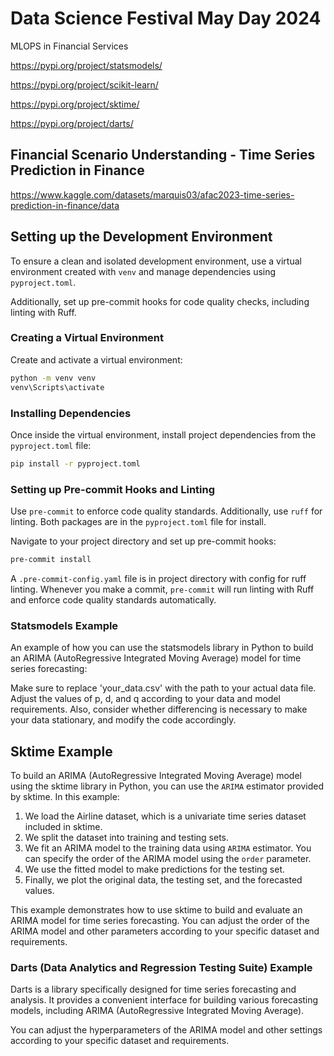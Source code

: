 # Data Science Festival May Day 2024

MLOPS in Financial Services

https://pypi.org/project/statsmodels/

https://pypi.org/project/scikit-learn/

https://pypi.org/project/sktime/

https://pypi.org/project/darts/

## Financial Scenario Understanding - Time Series Prediction in Finance

https://www.kaggle.com/datasets/marquis03/afac2023-time-series-prediction-in-finance/data

## Setting up the Development Environment

To ensure a clean and isolated development environment, use a 
virtual environment created with `venv` and manage dependencies using 
`pyproject.toml`. 

Additionally, set up pre-commit hooks for code quality checks, 
including linting with Ruff.

### Creating a Virtual Environment

Create and activate a virtual environment:
```bash
python -m venv venv
venv\Scripts\activate
```

### Installing Dependencies

Once inside the virtual environment, install project dependencies from the `pyproject.toml` file:
```bash
pip install -r pyproject.toml
```

### Setting up Pre-commit Hooks and Linting

Use `pre-commit` to enforce code quality standards. 
Additionally, use `ruff` for linting. 
Both packages are in the `pyproject.toml` file for install.

Navigate to your project directory and set up pre-commit hooks:
```bash
pre-commit install
```

A `.pre-commit-config.yaml` file is in project directory with config for 
ruff linting. Whenever you make a commit, `pre-commit` will run linting 
with Ruff and enforce code quality standards automatically.

### Statsmodels Example

An example of how you can use the statsmodels library in Python to 
build an ARIMA (AutoRegressive Integrated Moving Average) model for 
time series forecasting:
 
Make sure to replace 'your_data.csv' with the path to your actual data file. 
Adjust the values of p, d, and q according to your data and model requirements.
Also, consider whether differencing is necessary to make your data stationary,
and modify the code accordingly.

## Sktime Example

To build an ARIMA (AutoRegressive Integrated Moving Average) model using the 
sktime library in Python, you can use the `ARIMA` estimator provided by sktime.
In this example:

1. We load the Airline dataset, which is a univariate time series dataset included in sktime.
2. We split the dataset into training and testing sets.
3. We fit an ARIMA model to the training data using `ARIMA` estimator. You can specify the order of the ARIMA model using the `order` parameter.
4. We use the fitted model to make predictions for the testing set.
5. Finally, we plot the original data, the testing set, and the forecasted values.

This example demonstrates how to use sktime to build and evaluate an ARIMA 
model for time series forecasting. You can adjust the order of the ARIMA model
and other parameters according to your specific dataset and requirements.

### Darts (Data Analytics and Regression Testing Suite) Example

Darts is a library specifically designed for time series forecasting and 
analysis. It provides a convenient interface for building various 
forecasting models, including ARIMA (AutoRegressive Integrated Moving Average). 

You can adjust the hyperparameters of the ARIMA model and other settings 
according to your specific dataset and requirements.